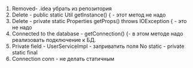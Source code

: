 1. Removed- .idea убрать из репозитория
2. Delete - public static Util getInstance() { - этот метод не надо
3. Delete - private static Properties getProps() throws IOException { - это не надо
4. Connected to the database - getConnection() {- в этом методе надо реализовать подключение к БД.
5. Private field - UserServiceImpl - заприватить поля No static - private static final
6. Connection conn - не делать статичным
